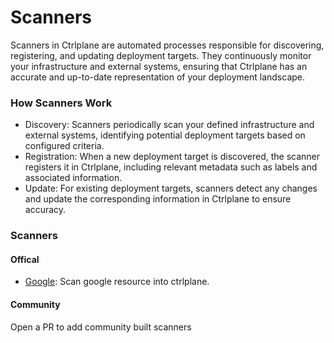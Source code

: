 # Scanners

Scanners in Ctrlplane are automated processes responsible for discovering,
registering, and updating deployment targets. They continuously monitor your
infrastructure and external systems, ensuring that Ctrlplane has an accurate and
up-to-date representation of your deployment landscape.

### How Scanners Work

- Discovery: Scanners periodically scan your defined infrastructure and external
  systems, identifying potential deployment targets based on configured
  criteria.
- Registration: When a new deployment target is discovered, the scanner
  registers it in Ctrlplane, including relevant metadata such as labels and
  associated information.
- Update: For existing deployment targets, scanners detect any changes and
  update the corresponding information in Ctrlplane to ensure accuracy.

### Scanners

#### Offical

- [Google](/scanners/google/): Scan google resource into ctrlplane.

#### Community

Open a PR to add community built scanners
